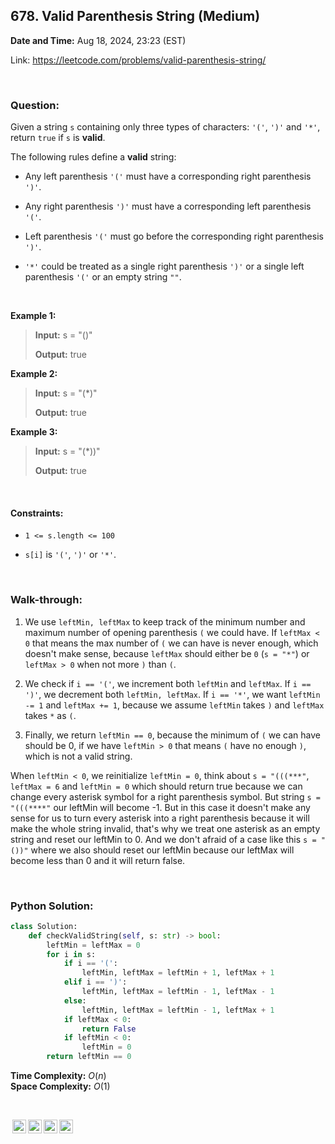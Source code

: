 ## 678. Valid Parenthesis String (Medium)
**Date and Time:** Aug 18, 2024, 23:23 (EST)

Link: https://leetcode.com/problems/valid-parenthesis-string/

<br>

### Question:
Given a string `s` containing only three types of characters: `'('`, `')'` and `'*'`, return `true` if `s` is **valid**.

The following rules define a **valid** string:

* Any left parenthesis `'('` must have a corresponding right parenthesis `')'`.

* Any right parenthesis `')'` must have a corresponding left parenthesis `'('`.

* Left parenthesis `'('` must go before the corresponding right parenthesis `')'`.

* `'*'` could be treated as a single right parenthesis `')'` or a single left parenthesis `'('` or an empty string `""`.

<br>

**Example 1:**
> **Input:** s = "()"
>  
> **Output:** true

**Example 2:**
> **Input:** s = "(*)"
> 
> **Output:** true

**Example 3:**
> **Input:** s = "(*))"
> 
> **Output:** true

<br>

#### Constraints:
* `1 <= s.length <= 100`

* `s[i]` is `'('`, `')'` or `'*'`.

<br>

### Walk-through: 
1. We use `leftMin, leftMax` to keep track of the minimum number and maximum number of opening parenthesis `(` we could have. If `leftMax < 0` that means the max number of `(` we can have is never enough, which doesn't make sense, because `leftMax` should either be `0` (`s = "*"`) or `leftMax > 0` when not more `)` than `(`.

2. We check if `i == '('`, we increment both `leftMin` and `leftMax`. If `i == ')'`, we decrement both `leftMin, leftMax`. If `i == '*'`, we want `leftMin -= 1` and `leftMax += 1`, because we assume `leftMin` takes `)` and `leftMax` takes `*` as `(`.

3. Finally, we return `leftMin == 0`, because the minimum of `(` we can have should be 0, if we have `leftMin > 0` that means `(` have no enough `)`, which is not a valid string.

When `leftMin < 0`, we reinitialize `leftMin = 0`, think about `s = "(((***"`, `leftMax = 6` and `leftMin = 0` which should return true because we can change every asterisk symbol for a right parenthesis symbol. But string `s = "(((****"` our leftMin will become -1. But in this case it doesn't make any sense for us to turn every asterisk into a right parenthesis because it will make the whole string invalid, that's why we treat one asterisk as an empty string and reset our leftMin to 0. And we don't afraid of a case like this `s = "())"` where we also should reset our leftMin because our leftMax will become less than 0 and it will return false.

<br>

### Python Solution:
```python
class Solution:
    def checkValidString(self, s: str) -> bool:
        leftMin = leftMax = 0
        for i in s:
            if i == '(':
                leftMin, leftMax = leftMin + 1, leftMax + 1
            elif i == ')':
                leftMin, leftMax = leftMin - 1, leftMax - 1
            else:
                leftMin, leftMax = leftMin - 1, leftMax + 1
            if leftMax < 0:
                return False
            if leftMin < 0:
                leftMin = 0
        return leftMin == 0
```
**Time Complexity:** $O(n)$ <br>
**Space Complexity:** $O(1)$

<br>

<img style="height:22px!important;margin-left:3px;vertical-align:text-bottom;" src="https://mirrors.creativecommons.org/presskit/icons/cc.svg?ref=chooser-v1" alt="CC BY-NC-SA" title="CC BY-NC-SA"><img style="height:22px!important;margin-left:3px;vertical-align:text-bottom;" src="https://mirrors.creativecommons.org/presskit/icons/by.svg?ref=chooser-v1" alt="BY: credit must be given to the creator" title="BY: credit must be given to the creator"><img style="height:22px!important;margin-left:3px;vertical-align:text-bottom;" src="https://mirrors.creativecommons.org/presskit/icons/nc.svg?ref=chooser-v1" alt="NC: Only noncommercial uses of the work are permitted" title="NC: Only noncommercial uses of the work are permitted"><img style="height:22px!important;margin-left:3px;vertical-align:text-bottom;" src="https://mirrors.creativecommons.org/presskit/icons/sa.svg?ref=chooser-v1" alt="SA: Adaptations must be shared under the same terms" title="SA: Adaptations must be shared under the same terms">